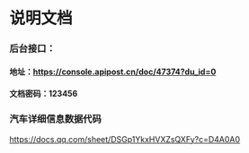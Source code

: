 # 说明文档

### 后台接口： 
#### 地址：https://console.apipost.cn/doc/47374?du_id=0
#### 文档密码：123456

### 汽车详细信息数据代码
https://docs.qq.com/sheet/DSGp1YkxHVXZsQXFy?c=D4A0A0
